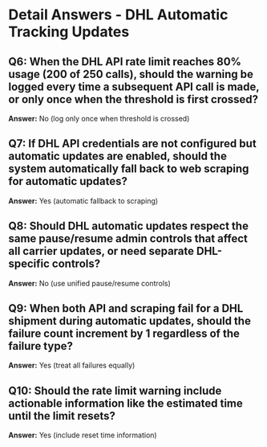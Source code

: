# Detail Answers - DHL Automatic Tracking Updates

## Q6: When the DHL API rate limit reaches 80% usage (200 of 250 calls), should the warning be logged every time a subsequent API call is made, or only once when the threshold is first crossed?
**Answer:** No (log only once when threshold is crossed)

## Q7: If DHL API credentials are not configured but automatic updates are enabled, should the system automatically fall back to web scraping for automatic updates?
**Answer:** Yes (automatic fallback to scraping)

## Q8: Should DHL automatic updates respect the same pause/resume admin controls that affect all carrier updates, or need separate DHL-specific controls?
**Answer:** No (use unified pause/resume controls)

## Q9: When both API and scraping fail for a DHL shipment during automatic updates, should the failure count increment by 1 regardless of the failure type?
**Answer:** Yes (treat all failures equally)

## Q10: Should the rate limit warning include actionable information like the estimated time until the limit resets?
**Answer:** Yes (include reset time information)